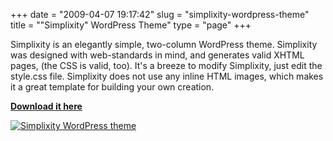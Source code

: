 +++
date = "2009-04-07 19:17:42"
slug = "simplixity-wordpress-theme"
title = "\"Simplixity\" WordPress Theme"
type = "page"
+++

Simplixity is an elegantly simple, two-column WordPress theme. Simplixity was designed with web-standards in mind, and generates valid XHTML pages, (the CSS is valid, too). It's a breeze to modify Simplixity, just edit the style.css file. Simplixity does not use any inline HTML images, which makes it a great template for building your own creation.

[**Download it here**](http://wordpress.org/extend/themes/simplixity/)

[![Simplixity WordPress theme](/images/simplixity-wordpress-theme/screenshot.png)](http://wordpress.org/extend/themes/simplixity/)
